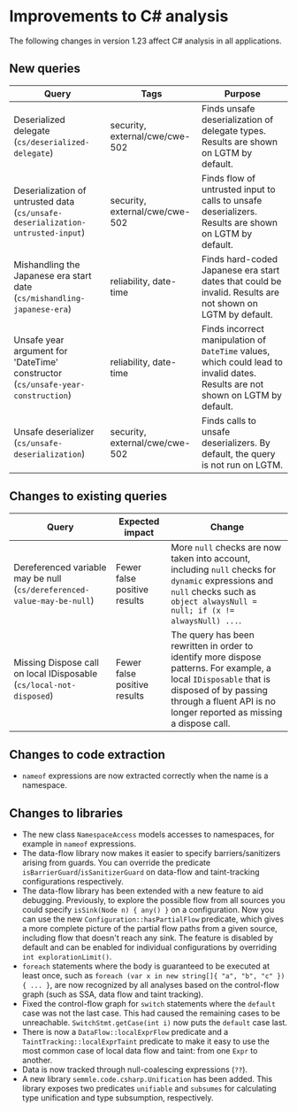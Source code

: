 # Improvements to C# analysis

The following changes in version 1.23 affect C# analysis in all applications.

## New queries

| **Query**                   | **Tags**  | **Purpose**                                                        |
|-----------------------------|-----------|--------------------------------------------------------------------|
| Deserialized delegate (`cs/deserialized-delegate`) | security, external/cwe/cwe-502 | Finds unsafe deserialization of delegate types. Results are shown on LGTM by default. |
| Deserialization of untrusted data (`cs/unsafe-deserialization-untrusted-input`) | security, external/cwe/cwe-502 | Finds flow of untrusted input to calls to unsafe deserializers. Results are shown on LGTM by default. |
| Mishandling the Japanese era start date (`cs/mishandling-japanese-era`) | reliability, date-time | Finds hard-coded Japanese era start dates that could be invalid. Results are not shown on LGTM by default. |
| Unsafe year argument for 'DateTime' constructor (`cs/unsafe-year-construction`) | reliability, date-time | Finds incorrect manipulation of `DateTime` values, which could lead to invalid dates. Results are not shown on LGTM by default. |
| Unsafe deserializer (`cs/unsafe-deserialization`) | security, external/cwe/cwe-502 | Finds calls to unsafe deserializers. By default, the query is not run on LGTM. |

## Changes to existing queries

| **Query**                    | **Expected impact**    | **Change**                        |
|------------------------------|------------------------|-----------------------------------|
| Dereferenced variable may be null (`cs/dereferenced-value-may-be-null`) | Fewer false positive results | More `null` checks are now taken into account, including `null` checks for `dynamic` expressions and `null` checks such as `object alwaysNull = null; if (x != alwaysNull) ...`. |
| Missing Dispose call on local IDisposable (`cs/local-not-disposed`) | Fewer false positive results | The query has been rewritten in order to identify more dispose patterns. For example, a local `IDisposable` that is disposed of by passing through a fluent API is no longer reported as missing a dispose call. |

## Changes to code extraction

* `nameof` expressions are now extracted correctly when the name is a namespace.

## Changes to libraries

* The new class `NamespaceAccess` models accesses to namespaces, for example in `nameof` expressions.
* The data-flow library now makes it easier to specify barriers/sanitizers
  arising from guards. You can override the predicate
  `isBarrierGuard`/`isSanitizerGuard` on data-flow and taint-tracking
  configurations respectively.
* The data-flow library has been extended with a new feature to aid debugging.
  Previously, to explore the possible flow from all sources you could specify `isSink(Node n) { any() }` on a configuration. 
  Now you can use the new `Configuration::hasPartialFlow` predicate, 
  which gives a more complete picture of the partial flow paths from a given source, including flow that doesn't reach any sink.
  The feature is disabled by default and can be enabled for individual configurations by
  overriding `int explorationLimit()`.
* `foreach` statements where the body is guaranteed to be executed at least once, such as `foreach (var x in new string[]{ "a", "b", "c" }) { ... }`, are now recognized by all analyses based on the control-flow graph (such as SSA, data flow and taint tracking).
* Fixed the control-flow graph for `switch` statements where the `default` case was not the last case. This had caused the remaining cases to be unreachable. `SwitchStmt.getCase(int i)` now puts the `default` case last.
* There is now a `DataFlow::localExprFlow` predicate and a
  `TaintTracking::localExprTaint` predicate to make it easy to use the most
  common case of local data flow and taint: from one `Expr` to another.
* Data is now tracked through null-coalescing expressions (`??`).
* A new library `semmle.code.csharp.Unification` has been added. This library exposes two predicates `unifiable` and `subsumes` for calculating type unification and type subsumption, respectively.
